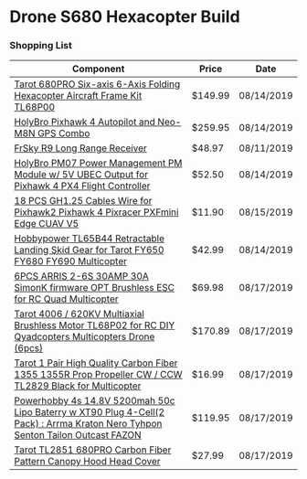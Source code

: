 
# Drone S680 Hexacopter Build

### Shopping List

| Component | Price | Date |
| - | - | - |
| [Tarot 680PRO Six-axis 6-Axis Folding Hexacopter Aircraft Frame Kit TL68P00](https://www.amazon.com/gp/product/B00T5VMHJW) | $149.99 | 08/14/2019 |
| [HolyBro Pixhawk 4 Autopilot and Neo-M8N GPS Combo](https://www.amazon.com/gp/product/B07K8RVZ1L) | $259.95 | 08/14/2019 |
| [FrSky R9 Long Range Receiver](https://alofthobbies.com/frsky-r9-long-range-rx.html) | $48.97 | 08/11/2019 |
| [HolyBro PM07 Power Management PM Module w/ 5V UBEC Output for Pixhawk 4 PX4 Flight Controller ](https://www.amazon.com/gp/product/B07SSMM4TY) | $52.50 | 08/14/2019 |
| [18 PCS GH1.25 Cables Wire for Pixhawk2 Pixhawk 4 Pixracer PXFmini Edge CUAV V5 ](https://www.amazon.com/gp/product/B07PLPT2Z6) | $11.90 | 08/15/2019 |
| [Hobbypower TL65B44 Retractable Landing Skid Gear for Tarot FY650 FY680 FY690 Multicopter ](https://www.amazon.com/gp/product/B0142GYATY/) | $42.99 | 08/14/2019 |
| [6PCS ARRIS 2-6S 30AMP 30A SimonK firmware OPT Brushless ESC for RC Quad Multicopter](https://www.amazon.com/gp/product/B00UL4LIM4) | $69.98 | 08/17/2019 |
| [Tarot 4006 / 620KV Multiaxial Brushless Motor TL68P02 for RC DIY Qyadcopters Multicopters Drone (6pcs)](https://www.amazon.com/gp/product/B07SPYQVP7) | $170.89 | 08/17/2019 |
| [Tarot 1 Pair High Quality Carbon Fiber 1355 1355R Prop Propeller CW / CCW TL2829 Black for Multicopter](https://www.amazon.com/gp/product/B00WEDIG0W) | $16.99 | 08/17/2019 |
| [Powerhobby 4s 14.8V 5200mah 50c Lipo Baterry w XT90 Plug 4-Cell(2 Pack) : Arrma Kraton Nero Tyhpon Senton Tailon Outcast FAZON ](https://www.amazon.com/gp/product/B07FY5V694/ref=ppx_yo_dt_b_asin_title_o01_s00?ie=UTF8&psc=1) | $119.95 | 08/17/2019 |
| [Tarot TL2851 680PRO Carbon Fiber Pattern Canopy Hood Head Cover](https://www.amazon.com/gp/product/B016MQAL2M/ref=ppx_yo_dt_b_asin_title_o01_s00?ie=UTF8&psc=1) | $27.99 | 08/17/2019 |


